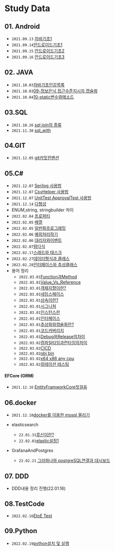 # Study Data

## 01. Android

- `2021.09.13`  [자바기초1](./01.Android/0913/01.자바기초1/2021.09.13_자바기초정리1.md)
- `2021.09.14`[안드로이드기초1](./01.Android/0914/01.안드로이드1/2021년09월14일_안드로이드1.md)
- `2021.09.15` [안드로이드기초2](./01.Android/0915/01.안드로이드2/2021.09.15_안드로이드2.md)
- `2021.09.16` [안드로이드기초3](./01.Android/0916/01.안드로이드3/2021.09.16_안드로이드3.md)

## 02. JAVA

- `2021.10.03`[자바기초인강목록](./02.JAVA/1003/01.자바기초인강목록/윤성우열혈자바기초인강.md)
- `2021.10.03`[09-정보은닉,접근수준지시자,캡슐화](./02.JAVA/1003/02.정보은닉과캡슐화/2021.10.03_정보은닉과캡슐화.md)
- `2021.10.04`[10-static변수와메소드](./02.JAVA/1004/2021.10.04_java-static.md)

## 03.SQL

- `2021.10.26` [sql join의 종류](./03.SQL/2021/10/1026/2021년10월26일_join의종류.md)
- `2021.11.30` [sql_with](./03.SQL/2021/11/1130/WITH/2021.11.30_SQL문의WITH.md)

## 04.GIT

-  `2021.12.05` [git커밋컨벤션](./04.GIT/2021/12/1205/git커밋컨벤션/Git커밋할때사용하는개발컨벤션.md)

## 05.C#

- `2021.12.07` [Serilog 사용법](./05.Csharp/2021/12/1207/Serilog/2021.12.07_Serilog사용법.md)
- `2021.12.07` [CsvHelper 사용법](./05.Csharp/2021/12/1207/CsvHelper/2021.12.07_CsvHelper사용법.md)
- `2021.12.07` [UnitTest ApprovalTest 사용법](./05.Csharp/2021/12/1207/UnitTest/ApprovalTest/2021.12.07_UnitTest(ApprovalTests,coverlet-coverage).md)
- `2021.12.14` [다형성](./05.Csharp/2021/12/1214/다형성.md)
- ENUM,string, stringbuilder 차이 
- `2022.02.04` [프로퍼티](./05.Csharp/2022/02/0204/프로퍼티/22.02.04_Csharp프로퍼티.md)
- `2022.02.05` [배열](./05.Csharp/2022/02/0205/배열/22.02.05_Csharp배열.md)
- `2022.02.05` [일반화프로그래밍](./05.Csharp/2022/02/0205/일반화프로그래밍/22.02.05_Csharp일반화프로그래밍.md)
- `2022.02.06` [예외처리하기](./05.Csharp/2022/02/0206/예외처리하기/22.02.06_Csharp예외처리하기.md)
- `2022.02.06` [대리자와이벤트](./05.Csharp/2022/02/0206/대리자와이벤트/22.02.06_Csharp대리자와이벤트.md)
- `2022.02.07`[람다식](./05.Csharp/2022/02/0207/람다식/22.02.07_Csharp람다식.md)
- `2022.02.17`[스래드와 태스크](./05.Csharp/2022/02/스래드와태스크/0217/스레드와태스크/22.02.17_스레드와태스크.md)
- `2022.02.27`[데이터형식과 클래스](./05.Csharp/2022/02/0226/22.02.26_데이터형식과클래스.md)
- `2022.02.28`[인터페이스와 추상클래스](./05.Csharp/2022/인터페이스와추상클래스/22.02.28_인터페이스와추상클래스.md)
- 용어 정리
  - `2022.03.01`[Function과Method](./05.Csharp/2022/객체지향/22.03.01_Function과Method.md)
  - `2022.03.01`[Value_Vs_Reference](./05.Csharp/2022/객체지향/22.03.01_Value_Vs_Reference.md)
  - `2022.03.01`[객체지향이란?](./05.Csharp/2022/객체지향/22.03.01_객체지향이란.md)
  - `2022.03.01`[네임스페이스](./05.Csharp/2022/객체지향/22.03.01_네임스페이스.md)
  - `2022.03.01`[상속이란?](./05.Csharp/2022/객체지향/22.03.01_상속이란.md)
  - `2022.03.01`[시그니처](./05.Csharp/2022/객체지향/22.03.01_시그니처.md)
  - `2022.03.01`[인스턴스란](./05.Csharp/2022/객체지향/22.03.01_인스턴스란.md)
  - `2022.03.01`[인터페이스](./05.Csharp/2022/객체지향/22.03.01_인터페이스.md)
  - `2022.03.01`[추상화와캡슐화란?](./05.Csharp/2022/객체지향/22.03.01_추상화와캡슐화란.md)
  - `2022.03.01`[코드커버리지](./05.Csharp/2022/객체지향/22.03.01_코드커버리지.md)
  - `2022.03.01`[Debug와Release의차이](./05.Csharp/2022/객체지향/22.03.02_Debug와Release의차이.md)
  - `2022.03.02`[컴파일타임과런타임의차이](./05.Csharp/2022/객체지향/22.03.02_컴파일타임과런타임의차이.md)
  - `2022.03.02`[CICD](./05.Csharp/2022/CICD/22.03.02_CICD.md)
  - `2022.03.02`[obj bin](./05.Csharp/2022/obj와bin/22.03.02_obj와bin.md)
  - `2022.03.02`[x64 x86 any cpu](./05.Csharp/2022/x64,x86,AnyCpu/22.03.02_x64,x86,AnyCpu.md)
  - `2022.03.02`[뮤테이션 테스팅](./05.Csharp/2022/뮤테이션테스트/)

#### EFCore (ORM)
- `2021.12.16` [EntityFramworkCore첫걸음](./05.Csharp/2021/EFCore/2021/1206/2021.12.16_EFCore06.EntityFramworkCore첫걸음.md)
## 06.docker

- `2021.12.18`[docker를 이용한 mssql 올리기](./06Docker/2021/1218/2021.12.18_Docker_portsNotAvailable.md)
- elasticsearch
  - `22.01.31`[루신이란?](./06Docker/2022/01/0131/elk/22.01.31_Lucene이란.md)
  - `22.02.01`[elastic설정1](./06Docker/2022/02/01/elk/22.02.01_ElasticSearch1.md)

- GrafanaAndPostgres
  - `22.02.21` [그라파나와 postgreSQL연결과 대시보드](./06Docker/0.GrafanaAndPostgres/22.02.21_GrafanaAndPostgres-Connect.md)

## 07. DDD
- DDD내용 정리 진행(22.01.16)

## 08.TestCode
- `2022.02.16`[EtoE Test](./08.TestCode/2022/0216/22.02.16_CICD를위한E2ETEST.md)
## 09.Python
- `2022.02.19`[python설치 및 실행 ](./09.Python/0.python설정/2022/0219/python/22.02.19_python설치및실행.md)
